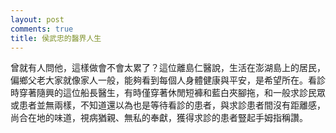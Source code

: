 ```yaml
---
layout: post
comments: true
title: 侯武忠的醫界人生
---
```




曾就有人問他，這樣做會不會太累了？這位離島仁醫說，生活在澎湖島上的居民，偏鄉父老大家就像家人一般，能夠看到每個人身體健康與平安，是希望所在。看診時穿著隨興的這位船長醫生，有時僅穿著休閒短褲和藍白夾腳拖，和一般求診民眾或患者並無兩樣，不知道還以為也是等待看診的患者，與求診患者間沒有距離感，尚合在地的味道，視病猶親、無私的奉獻，獲得求診的患者豎起手姆指稱讚。

